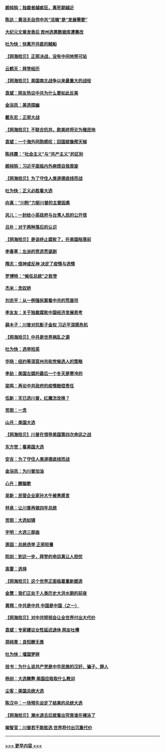 #### [颜纯钩：独裁者越疯狂，离死期越近](../pages/nsc993/n12569055.md?t=11240651) 
#### [陈达：黄洁夫自供中共“活摘”是“发展需要”](../pages/nsc993/n12568541.md?t=11240651) 
#### [大纪元文章发表后 宾州选票数据库遭篡改](../pages/nsc993/n12568105.md?t=11240651) 
#### [吐为快：快离开共匪的贼船](../pages/nsc993/n12568462.md?t=11240651) 
#### [【网海拾贝】正邪决战，没有中间地带可站](../pages/nsc993/n12568439.md?t=11240651) 
#### [云鹤天：拜登经历](../pages/nsc993/n12567294.md?t=11240651) 
#### [【网海拾贝】美国南北战争以来最重大的战役](../pages/nsc993/n12567247.md?t=11240651) 
#### [袁斌：网友热议中共为什么要如此反美](../pages/nsc993/n12567162.md?t=11240651) 
#### [金浴凤：美选探幽](../pages/nsc993/n12567147.md?t=11240651) 
#### [戴东尼：正邪大战](../pages/nsc993/n12567033.md?t=11240651) 
#### [【网海拾贝】不联合抗共，欧美终将沦为殖民地](../pages/nsc993/n12565068.md?t=11240651) 
#### [袁斌：一个海外同胞感叹：回国就像爬天梯](../pages/nsc993/n12564986.md?t=11240651) 
#### [陈纬霆：“社会主义”与“共产主义”的区别](../pages/nsc993/n12562417.md?t=11240651) 
#### [颜纯钩：习近平面临内外麻烦自我周旋](../pages/nsc993/n12563356.md?t=11240651) 
#### [【网海拾贝】为了守住人类道德底线而战](../pages/nsc993/n12562542.md?t=11240651) 
#### [吐为快：正义必胜看大选](../pages/nsc993/n12561967.md?t=11240651) 
#### [向真：“川粉”力挺川普的主要因素](../pages/nsc993/n12560774.md?t=11240651) 
#### [风儿：一封给小英政府与台湾人民的公开信](../pages/nsc993/n12560581.md?t=11240651) 
#### [吕朴：对于两种落后的认识](../pages/nsc993/n12560492.md?t=11240651) 
#### [【网海拾贝】是该终止腐败了，在美国陷落前](../pages/nsc993/n12559936.md?t=11240651) 
#### [李春草：左派的竞选荒诞剧](../pages/nsc993/n12558380.md?t=11240651) 
#### [隋志：信神或反神 决定了疫情与选情](../pages/nsc993/n12558255.md?t=11240651) 
#### [罗博特：“候任总统”之败登](../pages/nsc993/n12558189.md?t=11240651) 
#### [杰米：念奴娇](../pages/nsc993/n12558174.md?t=11240651) 
#### [刘忠平：从一例强拆案看中共的荒唐司](../pages/nsc993/n12558036.md?t=11240651) 
#### [李友友：关于独裁腐败中国经济发展思考](../pages/nsc993/n12558004.md?t=11240651) 
#### [薛木子：川普对抗影子金权 习近平深感危机](../pages/nsc993/n12557342.md?t=11240651) 
#### [【网海拾贝】中共是世界祸乱之源](../pages/nsc993/n12555353.md?t=11240651) 
#### [吐为快：选举拾英](../pages/nsc993/n12555041.md?t=11240651) 
#### [华旸：纽约等深蓝州共和党候选人的策略](../pages/nsc993/n12554309.md?t=11240651) 
#### [李劼：美国左媒的最后一个冬天是寒冷的](../pages/nsc993/n12552947.md?t=11240651) 
#### [梁鸣：再论中共政府的疫情赔偿责任](../pages/nsc993/n12553012.md?t=11240651) 
#### [伍新：天已选川普，红魔怎改换？](../pages/nsc993/n12552970.md?t=11240651) 
#### [苦胆：一念](../pages/nsc993/n12552957.md?t=11240651) 
#### [山月：美国大选](../pages/nsc993/n12552446.md?t=11240651) 
#### [【网海拾贝】川普在领导美国第四次命运之战](../pages/nsc993/n12551973.md?t=11240651) 
#### [东方觉：看美国大选](../pages/nsc993/n12551647.md?t=11240651) 
#### [安吉：为了守住人类道德底线而战](../pages/nsc993/n12551111.md?t=11240651) 
#### [金浴凤：为川普加油](../pages/nsc993/n12551085.md?t=11240651) 
#### [心升：醒脑歌](../pages/nsc993/n12550984.md?t=11240651) 
#### [吴新：民营企业家孙大午被黑感言](../pages/nsc993/n12550656.md?t=11240651) 
#### [林泉：让川普再做四年总统](../pages/nsc993/n12550640.md?t=11240651) 
#### [苦胆：大选如镜](../pages/nsc993/n12550630.md?t=11240651) 
#### [宇明：大选三部曲](../pages/nsc993/n12550603.md?t=11240651) 
#### [莲园：总统选举 正邪较量](../pages/nsc993/n12550594.md?t=11240651) 
#### [阳剑：到这一步，拜登的命运真让人担忧](../pages/nsc993/n12549093.md?t=11240651) 
#### [高雷：选择](../pages/nsc993/n12549087.md?t=11240651) 
#### [【网海拾贝】这个世界正面临着重新塑造](../pages/nsc993/n12548326.md?t=11240651) 
#### [金慧：我们正处于人类历史大洪水期的前夜](../pages/nsc993/n12547914.md?t=11240651) 
#### [黄翔：中共是中共 中国是中国（之一）](../pages/nsc993/n12547576.md?t=11240651) 
#### [【网海拾贝】对中共短视会让全世界付出大代价](../pages/nsc993/n12546043.md?t=11240651) 
#### [袁斌：专家建议女性延迟退休 网友吐槽](../pages/nsc993/n12545424.md?t=11240651) 
#### [郑纯青：良知醒无畏](../pages/nsc993/n12545394.md?t=11240651) 
#### [吐为快：墙国梦碎](../pages/nsc993/n12545309.md?t=11240651) 
#### [投书：为什么说共产党是中华民族的汉奸、骗子、罪人](../pages/nsc993/n12545089.md?t=11240651) 
#### [杨剑：大选舞弊 美国应吸取什么教训](../pages/nsc993/n12543937.md?t=11240651) 
#### [尘客：美国总统大选](../pages/nsc993/n12543828.md?t=11240651) 
#### [陈汉中：一场预先设定了结果的总统大选](../pages/nsc993/n12543564.md?t=11240651) 
#### [【网海拾贝】潮水退去后就看出究竟谁在裸泳了](../pages/nsc993/n12543321.md?t=11240651) 
#### [喻智官：川普若不能胜选 世界将付出沉重代价](../pages/nsc993/n12541352.md?t=11240651) 

----
#### [ >>> 更早内容 <<< ](../indexes/nsc993-earlier.md)
